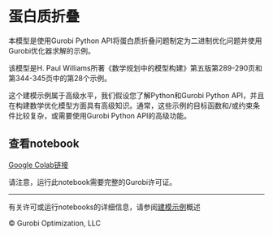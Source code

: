 # 蛋白质折叠

本模型是使用Gurobi Python API将蛋白质折叠问题制定为二进制优化问题并使用Gurobi优化器求解的示例。

该模型是H. Paul Williams所著《数学规划中的模型构建》第五版第289-290页和第344-345页中的第28个示例。

这个建模示例属于高级水平，我们假设您了解Python和Gurobi Python API，并且在构建数学优化模型方面具有高级知识。通常，这些示例的目标函数和/或约束条件比较复杂，或需要使用Gurobi Python API的高级功能。

## 查看notebook

[Google Colab链接](https://colab.research.google.com/github/Gurobi/modeling-examples/blob/master/protein_folding/protein_folding.ipynb)

请注意，运行此notebook需要完整的Gurobi许可证。

----
有关许可或运行notebooks的详细信息，请参阅[建模示例](../)概述

© Gurobi Optimization, LLC
